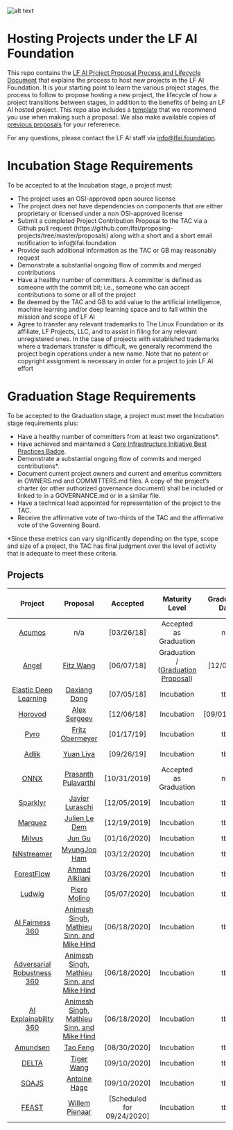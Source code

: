 ![alt text](https://raw.githubusercontent.com/lfai/artwork/master/lfai/horizontal/color/lfai-color.png)

# Hosting Projects under the LF AI Foundation 
This repo contains the <a href="https://github.com/lfai/proposing-projects/blob/master/process%20and%20lifecylce/LF%20AI%20Project%20Process%20and%20Lifecycle%2009032019.pdf">LF AI Project Proposal Process and Lifecycle Document</a> that explains the process to host new projects in the LF AI Foundation. It is your starting point to learn the various project stages, the process to follow to propose hosting a new project, the lifecycle of how a project transitions between stages, in addition to the benefits of being an LF AI hosted project. 
This repo also includes a <a href="https://github.com/lfai/proposing-projects/blob/master/proposal-template.adoc">template</a> that we recommend you use when making such a proposal. We also make available copies of <a href="https://github.com/lfai/proposing-projects/tree/master/proposals">previous proposals</a> for your referenece. 

For any questions, please contact the LF AI staff via info@lfai.foundation.

# Incubation Stage Requirements

To be accepted to at the Incubation stage, a project must:

<ul>
<li> The project uses an OSI-approved open source license
<li> The project does not have dependencies on components that are either proprietary or licensed under a non OSI-approved license
<li> Submit a completed Project Contribution Proposal to the TAC via a Github pull request (https://github.com/lfai/proposing-projects/tree/master/proposals) along with a short and a short email notification to info@lfai.foundation
<li> Provide such additional information as the TAC or GB may reasonably request
<li> Demonstrate a substantial ongoing flow of commits and merged contributions
<li> Have a healthy number of committers. A committer is defined as someone with the commit bit; i.e., someone who can accept contributions to some or all of the project
<li> Be deemed by the TAC and GB to add value to the artificial intelligence, machine learning and/or deep learning space and to fall within the mission and scope of LF AI
<li> Agree to transfer any relevant trademarks to The Linux Foundation or its affiliate, LF Projects, LLC, and to assist in filing for any relevant unregistered ones. In the case of projects with established trademarks where a trademark transfer is difficult, we generally recommend the project begin operations under a new name. Note that no patent or copyright assignment is necessary in order for a project to join LF AI effort
</ul>

# Graduation Stage Requirements

To be accepted to the Graduation stage, a project must meet the Incubation stage requirements plus:
<ul>
<li>Have a healthy number of committers from at least two organizations*.
<li>Have achieved and maintained a <a href="https://bestpractices.coreinfrastructure.org/en">Core Infrastructure Initiative Best Practices Badge</a>.
<li>Demonstrate a substantial ongoing flow of commits and merged contributions*.
<li>Document current project owners and current and emeritus committers in OWNERS.md and COMMITTERS.md files.  A copy of the project’s charter (or other authorized governance document) shall be included or linked to in a GOVERNANCE.md or in a similar file. 
<li>Have a technical lead appointed for representation of the project to the TAC.
<li>Receive the affirmative vote of two-thirds of the TAC and the affirmative vote of the Governing Board.
</ul>

*Since these metrics can vary significantly depending on the type, scope and size of a project, the TAC has final judgment over the level of activity that is adequate to meet these criteria.

## Projects

**Project**|**Proposal**|**Accepted**|**Maturity Level**|**Graduation Date**|**Project Technical Lead**|**TAC Sponsor**|**18-Months Incubation Milestone**|**6-Months Check-in (Graduate)**
:-----:|:-----:|:-----:|:-----:|:-----:|:-----:|:-----:|:-----:|:-----:
[Acumos](https://acumos.org) | n/a | [03/26/18]|Accepted as Graduation | n/a| TSC Chair Vacant | tbd | n/a | May 2020
[Angel](https://github.com/Angel-ML/angel/)|[Fitz Wang](https://drive.google.com/open?id=1uEz94yqA1teKFgSegB4HcDgiS47v0q82) | [06/07/18] |Graduation / ([Graduation Proposal](https://github.com/lfai/proposing-projects/blob/master/proposals/Angel-Graduation-Proposal.pdf)) | [12/03/19] | Bruce Tao, brucetao@tencent.com | tbd | n/a | May 2020
[Elastic Deep Learning](https://github.com/PaddlePaddle/edl) | [Daxiang Dong](https://github.com/lfai/proposing-projects/blob/master/proposals/edl.adoc) | [07/05/18] | Incubation | tbd | Daxiang Dong, dongdaxiang@baidu.com | tbd | [01/05/20] | n/a
[Horovod](https://github.com/horovod/horovod)|[Alex Sergeev](https://drive.google.com/open?id=1cFNEA_FT-2Vw9pFaB77MYOkea1FVVLU5) | [12/06/18] | Incubation | [09/01/2020] | Travis Addair, taddair@uber.com | tbd | n/a | May 2020
[Pyro](https://github.com/pyro-ppl/pyro) | [Fritz Obermeyer](https://drive.google.com/file/d/1Sm9r5Fy4me48LLqaJTwrFC9BhIHE7fMJ/view) | [01/17/19]|Incubation | tbd | Fritz Obermeyer, fritz.obermeyer@gmail.com | tbd | [07/17/20] | n/a
[Adlik](https://github.com/Adlik/adlik)| [Yuan Liya](https://github.com/lfai/proposing-projects/blob/master/proposals/adlik.adoc) | [09/26/19] | Incubation | tbd| Wei Meng, meng.wei2@zte.com.cn | tbd | [03/26/2021] | n/a
[ONNX](https://github.com/onnx) |  [Prasanth Pulavarthi](https://github.com/lfai/proposing-projects/blob/master/proposals/onnx.adoc) | [10/31/2019] | Accepted as Graduation | n/a | ONNX TSC, onnx@lfai.foundation | tbd | n/a | May 2020 
[Sparklyr](https://github.com/rstudio/sparklyr) |  [Javier Luraschi](https://github.com/lfai/proposing-projects/blob/master/proposals/sparklyr.adoc) | [12/05/2019] | Incubation | tbd | Javier Luraschi, javier@rstudio.com  | tbd | [06/05/2021] | n/a
[Marquez](https://github.com/MarquezProject/marquez) |  [Julien Le Dem](https://github.com/lfai/proposing-projects/blob/master/proposals/Marquez.adoc) | [12/19/2019] | Incubation | tbd | Julien Le Dem, julien@apache.org  | tbd | [06/19/2021] | n/a
[Milvus](https://github.com/milvus-io) | [Jun Gu](https://github.com/lfai/proposing-projects/blob/master/proposals/milvus.adoc) | [01/16/2020] | Incubation | tbd | Jun Gu, jun.gu@zilliz.com | tbd | [07/16/2021] | n/a
[NNstreamer](https://github.com/nnsuite/nnstreamer) |[MyungJoo Ham](https://github.com/lfai/proposing-projects/blob/master/proposals/nnstreamer.adoc) | [03/12/2020] | Incubation | tbd |  MyungJoo Ham, myungjoo.ham@samsung.comm | tbd | [09/03/2021] | n/a 
[ForestFlow](https://github.com/dreamworksanimation/ForestFlow) | [Ahmad Alkilani](https://github.com/lfai/proposing-projects/blob/master/proposals/forestflow.adoc) | [03/26/2020] | Incubation | tbd | Ahmad Alkilani, ahmad.alkilani@dreamworks.com  | tbd | [09/27/2021] | n/a
[Ludwig](https://github.com/uber/ludwig) | [Piero Molino](https://github.com/lfai/proposing-projects/blob/master/proposals/ludwig.adoc) | [05/07/2020] | Incubation | tbd |  Piero Molino, piero.molino@gmail.com | tbd | [11/07/2021] | n/a
[AI Fairness 360](https://github.com/IBM/AIF360)|[Animesh Singh, Mathieu Sinn, and Mike Hind](https://github.com/lfai/proposing-projects/blob/master/proposals/trusted-ai.adoc) | [06/18/2020] | Incubation | tbd | Animesh Singh, singhan@us.ibm.com | tbd | [12/18/2021] | n/a
[Adversarial Robustness 360](https://github.com/IBM/adversarial-robustness-toolbox)|[Animesh Singh, Mathieu Sinn, and Mike Hind](https://github.com/lfai/proposing-projects/blob/master/proposals/trusted-ai.adoc) | [06/18/2020] | Incubation | tbd | Animesh Singh, singhan@us.ibm.com | tbd | [12/18/2021] | n/a
[AI Explainability 360](https://github.com/IBM/AIX360) | [Animesh Singh, Mathieu Sinn, and Mike Hind](https://github.com/lfai/proposing-projects/blob/master/proposals/trusted-ai.adoc) | [06/18/2020] | Incubation | tbd | Animesh Singh, singhan@us.ibm.com | tbd | [12/18/2021] | n/a
[Amundsen](https://github.com/lyft/amundsen) | [Tao Feng](https://github.com/lfai/proposing-projects/blob/master/proposals/tamundsen.adoc) | [08/30/2020] | Incubation | tbd | Tao Feng, tfeng@lyft.com | tbd | [04/08/2022] | n/a
[DELTA](https://github.com/didi/delta) | [Tiger Wang](https://github.com/lfai/proposing-projects/blob/master/proposals/DELTA-LFAI-ProjectProposal.md) | [09/10/2020] | Incubation | tbd | Tiger Wang, wangyunbo@didiglobal.com | tbd | [03/10/2022] | n/a
[SOAJS](https://www.github.com/soajs) | [Antoine Hage](https://github.com/lfai/proposing-projects/blob/master/proposals/soajs.adoc) | [09/10/2020] | Incubation | tbd | Antoine Hage, antoine@soajs.org | tbd | [03/10/2022] | n/a
[FEAST](https://github.com/feast-dev/feast) | [Willem Pienaar](https://github.com/lfai/proposing-projects/blob/master/proposals/feast.adoc) | [Scheduled for 09/24/2020] | Incubation | tbd | Willem Piennar, willem.p@gojek.com | tbd | tbd | n/a


